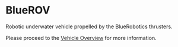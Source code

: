 # BlueROV

Robotic underwater vehicle propelled by the BlueRobotics thrusters.

Please proceed to the [Vehicle Overview](Vehicle.md) for more information.
